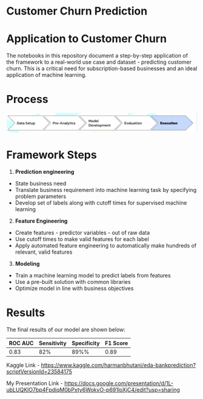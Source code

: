 # Customer Churn Prediction

# Application to Customer Churn

The notebooks in this repository document a step-by-step application of the framework to a real-world use case and dataset - predicting
customer churn. This is a critical need for subscription-based businesses and an ideal application of machine learning. 

# Process
 
![Process](process.png)


# Framework Steps

1. __Prediction engineering__
  * State business need
  * Translate business requirement into machine learning task by specifying problem parameters
  * Develop set of labels along with cutoff times for supervised machine learning
2. __Feature Engineering__
  * Create features - predictor variables - out of raw data 
  * Use cutoff times to make valid features for each label
  * Apply automated feature engineering to automatically make hundreds of relevant, valid features 
3. __Modeling__
  * Train a machine learning model to predict labels from features
  * Use a pre-built solution with common libraries
  * Optimize model in line with business objectives

# Results

The final results of our model are shown below:

| ROC AUC | Sensitivity | Specificity | F1 Score |
|---------|--------|-----------|----------|
| 0.83     | 82%  | 89%%     | 0.89   |

Kaggle Link - https://www.kaggle.com/harmanbhutani/eda-bankprediction?scriptVersionId=23584175

My Presentation Link - https://docs.google.com/presentation/d/1L-ubLUQKIO7bp4FpdiqM0bPxty6WokvO-p691loXjC4/edit?usp=sharing



